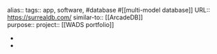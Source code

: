 alias::
tags:: app, software, #database #[[multi-model database]] 
URL:: https://surrealdb.com/
similar-to:: [[ArcadeDB]]  
purpose::
project:: [[WADS portfolio]]

-
-